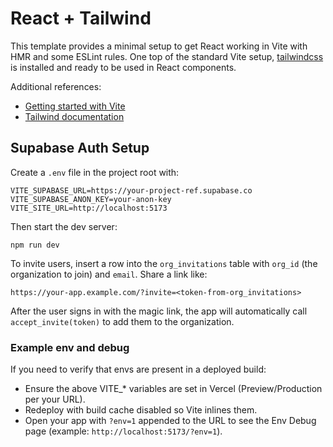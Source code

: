 # React + Tailwind

This template provides a minimal setup to get React working in Vite with HMR and some ESLint rules. One top of the standard Vite setup, [tailwindcss](https://tailwindcss.com/) is installed and ready to be used in React components.

Additional references:

- [Getting started with Vite](https://vitejs.dev/guide/)
- [Tailwind documentation](https://tailwindcss.com/docs/installation)

## Supabase Auth Setup

Create a `.env` file in the project root with:

```
VITE_SUPABASE_URL=https://your-project-ref.supabase.co
VITE_SUPABASE_ANON_KEY=your-anon-key
VITE_SITE_URL=http://localhost:5173
```

Then start the dev server:

```
npm run dev
```

To invite users, insert a row into the `org_invitations` table with `org_id` (the organization to join) and `email`. Share a link like:

```
https://your-app.example.com/?invite=<token-from-org_invitations>
```

After the user signs in with the magic link, the app will automatically call `accept_invite(token)` to add them to the organization.

### Example env and debug

If you need to verify that envs are present in a deployed build:

- Ensure the above VITE_* variables are set in Vercel (Preview/Production per your URL).
- Redeploy with build cache disabled so Vite inlines them.
- Open your app with `?env=1` appended to the URL to see the Env Debug page (example: `http://localhost:5173/?env=1`).
